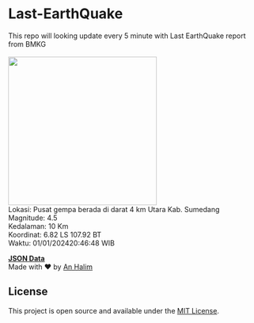 # Last-EarthQuake
This repo will looking update every 5 minute with Last EarthQuake report from BMKG
<br>
<br>
<img src="https://static.bmkg.go.id/20240101204648.mmi.jpg" width="300"/>
<br>
Lokasi: Pusat gempa berada di darat 4 km Utara Kab. Sumedang <br>
Magnitude: 4.5 <br>
Kedalaman: 10 Km <br>
Koordinat: 6.82 LS 107.92 BT <br>
Waktu: 01/01/202420:46:48 WIB <br>

<a href="./data/data.json">**JSON Data**</a>
<br>
Made with ❤️ by <a href="https://github.com/an-halim">An Halim</a>
## License

This project is open source and available under the [MIT License](LICENSE).
